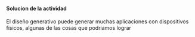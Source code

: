 #### Solucion de la actividad

El diseño generativo puede generar muchas aplicaciones con dispositivos fisicos, algunas de las cosas que podriamos lograr 
